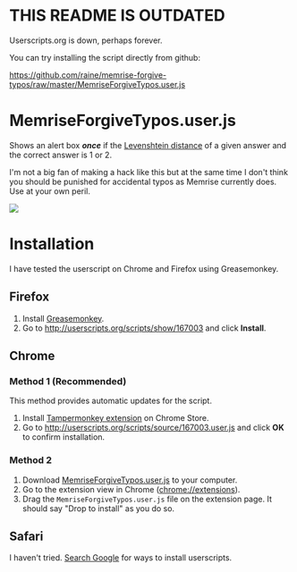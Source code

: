 # THIS README IS OUTDATED

Userscripts.org is down, perhaps forever.

You can try installing the script directly from github:

https://github.com/raine/memrise-forgive-typos/raw/master/MemriseForgiveTypos.user.js


MemriseForgiveTypos.user.js
===========================

Shows an alert box ***once*** if the [Levenshtein
distance](http://en.wikipedia.org/wiki/Levenshtein_distance) of a given
answer and the correct answer is 1 or 2.

I'm not a big fan of making a hack like this but at the same time I don't
think you should be punished for accidental typos as Memrise currently does.
Use at your own peril.

![](https://raw.github.com/raneksi/memrise-forgive-typos/gh-pages/demo.gif)

# Installation

I have tested the userscript on Chrome and Firefox using Greasemonkey.

## Firefox

1. Install [Greasemonkey](https://addons.mozilla.org/en-US/firefox/addon/greasemonkey/).
2. Go to http://userscripts.org/scripts/show/167003 and click **Install**.

## Chrome

### Method 1 (Recommended)

This method provides automatic updates for the script.

1. Install [Tampermonkey extension](https://chrome.google.com/webstore/detail/tampermonkey/dhdgffkkebhmkfjojejmpbldmpobfkfo) on Chrome Store.
2. Go to http://userscripts.org/scripts/source/167003.user.js and click **OK** to confirm installation.

### Method 2

1. Download [MemriseForgiveTypos.user.js](https://github.com/raneksi/memrise-forgive-typos/raw/master/MemriseForgiveTypos.user.js) to your computer.
2. Go to the extension view in Chrome ([chrome://extensions](chrome://extensions)).
3. Drag the `MemriseForgiveTypos.user.js` file on the extension page. It should say "Drop to install" as you do so.

## Safari

I haven't tried. [Search Google](https://www.google.com/search?q=install+userscripts+safari) for ways to install userscripts.
